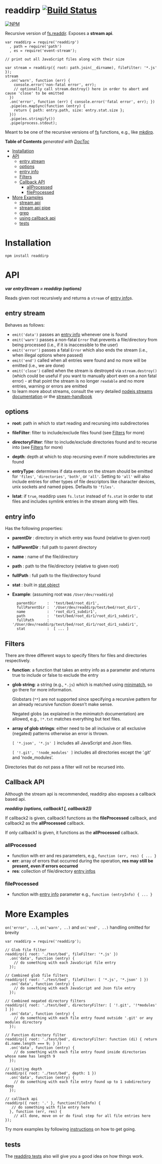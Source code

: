 readdirp [![Build Status](https://secure.travis-ci.org/thlorenz/readdirp.svg)](http://travis-ci.org/thlorenz/readdirp)
======================================================================================================================

[![NPM](https://nodei.co/npm/readdirp.png?downloads=true&stars=true)](https://nodei.co/npm/readdirp/)

Recursive version of [fs.readdir](http://nodejs.org/docs/latest/api/fs.html#fs_fs_readdir_path_callback). Exposes a **stream api**.

    var readdirp = require('readdirp')
      , path = require('path')
      , es = require('event-stream');

    // print out all JavaScript files along with their size

    var stream = readdirp({ root: path.join(__dirname), fileFilter: '*.js' });
    stream
      .on('warn', function (err) {
        console.error('non-fatal error', err);
        // optionally call stream.destroy() here in order to abort and cause 'close' to be emitted
      })
      .on('error', function (err) { console.error('fatal error', err); })
      .pipe(es.mapSync(function (entry) {
        return { path: entry.path, size: entry.stat.size };
      }))
      .pipe(es.stringify())
      .pipe(process.stdout);

Meant to be one of the recursive versions of [fs](http://nodejs.org/docs/latest/api/fs.html) functions, e.g., like [mkdirp](https://github.com/substack/node-mkdirp).

**Table of Contents** *generated with [DocToc](http://doctoc.herokuapp.com/)*

-   [Installation](#installation)
-   [API](#api)
    -   [entry stream](#entry-stream)
    -   [options](#options)
    -   [entry info](#entry-info)
    -   [Filters](#filters)
    -   [Callback API](#callback-api)
        -   [allProcessed](#allprocessed)
        -   [fileProcessed](#fileprocessed)
-   [More Examples](#more-examples)
    -   [stream api](#stream-api)
    -   [stream api pipe](#stream-api-pipe)
    -   [grep](#grep)
    -   [using callback api](#using-callback-api)
    -   [tests](#tests)

Installation
============

    npm install readdirp

API
===

***var entryStream = readdirp (options)***

Reads given root recursively and returns a `stream` of [entry info](#entry-info)s.

entry stream
------------

Behaves as follows:

-   `emit('data')` passes an [entry info](#entry-info) whenever one is found
-   `emit('warn')` passes a non-fatal `Error` that prevents a file/directory from being processed (i.e., if it is inaccessible to the user)
-   `emit('error')` passes a fatal `Error` which also ends the stream (i.e., when illegal options where passed)
-   `emit('end')` called when all entries were found and no more will be emitted (i.e., we are done)
-   `emit('close')` called when the stream is destroyed via `stream.destroy()` (which could be useful if you want to manually abort even on a non fatal error) - at that point the stream is no longer `readable` and no more entries, warning or errors are emitted
-   to learn more about streams, consult the very detailed [nodejs streams documentation](http://nodejs.org/api/stream.html) or the [stream-handbook](https://github.com/substack/stream-handbook)

options
-------

-   **root**: path in which to start reading and recursing into subdirectories

-   **fileFilter**: filter to include/exclude files found (see [Filters](#filters) for more)

-   **directoryFilter**: filter to include/exclude directories found and to recurse into (see [Filters](#filters) for more)

-   **depth**: depth at which to stop recursing even if more subdirectories are found

-   **entryType**: determines if data events on the stream should be emitted for `'files'`, `'directories'`, `'both'`, or `'all'`. Setting to `'all'` will also include entries for other types of file descriptors like character devices, unix sockets and named pipes. Defaults to `'files'`.

-   **lstat**: if `true`, readdirp uses `fs.lstat` instead of `fs.stat` in order to stat files and includes symlink entries in the stream along with files.

entry info
----------

Has the following properties:

-   **parentDir** : directory in which entry was found (relative to given root)
-   **fullParentDir** : full path to parent directory
-   **name** : name of the file/directory
-   **path** : path to the file/directory (relative to given root)
-   **fullPath** : full path to the file/directory found
-   **stat** : built in [stat object](http://nodejs.org/docs/v0.4.9/api/fs.html#fs.Stats)
-   **Example**: (assuming root was `/User/dev/readdirp`)

          parentDir     :  'test/bed/root_dir1',
          fullParentDir :  '/User/dev/readdirp/test/bed/root_dir1',
          name          :  'root_dir1_subdir1',
          path          :  'test/bed/root_dir1/root_dir1_subdir1',
          fullPath      :  '/User/dev/readdirp/test/bed/root_dir1/root_dir1_subdir1',
          stat          :  [ ... ]

Filters
-------

There are three different ways to specify filters for files and directories respectively.

-   **function**: a function that takes an entry info as a parameter and returns true to include or false to exclude the entry

-   **glob string**: a string (e.g., `*.js`) which is matched using [minimatch](https://github.com/isaacs/minimatch), so go there for more information.

    Globstars (`**`) are not supported since specifying a recursive pattern for an already recursive function doesn’t make sense.

    Negated globs (as explained in the minimatch documentation) are allowed, e.g., `!*.txt` matches everything but text files.

-   **array of glob strings**: either need to be all inclusive or all exclusive (negated) patterns otherwise an error is thrown.

    `[ '*.json', '*.js' ]` includes all JavaScript and Json files.

    `[ '!.git', '!node_modules' ]` includes all directories except the ‘.git’ and ‘node\_modules’.

Directories that do not pass a filter will not be recursed into.

Callback API
------------

Although the stream api is recommended, readdirp also exposes a callback based api.

***readdirp (options, callback1 \[, callback2\])***

If callback2 is given, callback1 functions as the **fileProcessed** callback, and callback2 as the **allProcessed** callback.

If only callback1 is given, it functions as the **allProcessed** callback.

### allProcessed

-   function with err and res parameters, e.g., `function (err, res) { ... }`
-   **err**: array of errors that occurred during the operation, **res may still be present, even if errors occurred**
-   **res**: collection of file/directory [entry infos](#entry-info)

### fileProcessed

-   function with [entry info](#entry-info) parameter e.g., `function (entryInfo) { ... }`

More Examples
=============

`on('error', ..)`, `on('warn', ..)` and `on('end', ..)` handling omitted for brevity

    var readdirp = require('readdirp');

    // Glob file filter
    readdirp({ root: './test/bed', fileFilter: '*.js' })
      .on('data', function (entry) {
        // do something with each JavaScript file entry
      });

    // Combined glob file filters
    readdirp({ root: './test/bed', fileFilter: [ '*.js', '*.json' ] })
      .on('data', function (entry) {
        // do something with each JavaScript and Json file entry
      });

    // Combined negated directory filters
    readdirp({ root: './test/bed', directoryFilter: [ '!.git', '!*modules' ] })
      .on('data', function (entry) {
        // do something with each file entry found outside '.git' or any modules directory
      });

    // Function directory filter
    readdirp({ root: './test/bed', directoryFilter: function (di) { return di.name.length === 9; } })
      .on('data', function (entry) {
        // do something with each file entry found inside directories whose name has length 9
      });

    // Limiting depth
    readdirp({ root: './test/bed', depth: 1 })
      .on('data', function (entry) {
        // do something with each file entry found up to 1 subdirectory deep
      });

    // callback api
    readdirp({ root: '.' }, function(fileInfo) {
       // do something with file entry here
      }, function (err, res) {
        // all done, move on or do final step for all file entries here
    });

Try more examples by following [instructions](https://github.com/paulmillr/readdirp/blob/master/examples/Readme.md) on how to get going.

tests
-----

The [readdirp tests](https://github.com/paulmillr/readdirp/blob/master/test/readdirp.js) also will give you a good idea on how things work.
